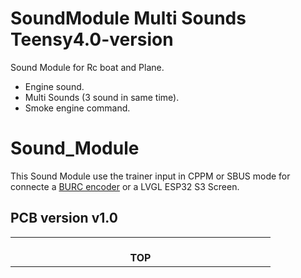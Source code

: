 # SoundModule Multi Sounds Teensy4.0-version
Sound Module for Rc boat and Plane.  
- Engine sound.  
- Multi Sounds (3 sound in same time).  
- Smoke engine command.  

# Sound_Module
This Sound Module use the trainer input in CPPM or SBUS mode for connecte a [BURC encoder](https://github.com/pierrotm777/BURC_Encoder) or a LVGL ESP32 S3 Screen.    

## PCB version v1.0
<table cellspacing=0>
  <tr>
    <td align=center width=400><a href="https://github.com/pierrotm777/SoundModule_Teensy4.0-version/tree/main/Hardware/Sound_Myca_Teensy_v1.0.png" border="0" name="submit" title="Sound Module v1.0" alt="Sound Module v1.0"/></a><br><b>TOP</td>
  </tr>
</table> 
